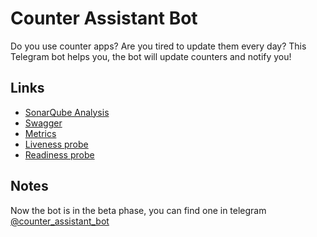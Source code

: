 # Counter Assistant Bot

Do you use counter apps? Are you tired to update them every day? This Telegram bot helps you, the bot will update counters and notify you!

## Links

* [SonarQube Analysis](https://sonarcloud.io/dashboard?id=hrishynpavlo_counter_assistant_bot)
* [Swagger](https://counter-assistant-bot-wl7px.ondigitalocean.app/swagger)
* [Metrics](https://counter-assistant-bot-wl7px.ondigitalocean.app/metrics)
* [Liveness probe](https://counter-assistant-bot-wl7px.ondigitalocean.app/health/liveness)
* [Readiness probe](https://counter-assistant-bot-wl7px.ondigitalocean.app/health/readiness)

## Notes

Now the bot is in the beta phase, you can find one in telegram [@counter_assistant_bot](https://t.me/counter_assistant_bot?do=open_link)
